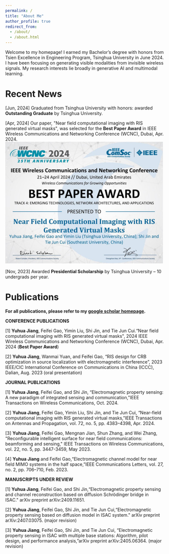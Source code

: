 ```yaml
---
permalink: /
title: "About Me"
author_profile: true
redirect_from: 
  - /about/
  - /about.html
---
```


Welcome to my homepage! I earned my Bachelor’s degree with honors from Tsien Excellence in Engineering Program, Tsinghua University in June 2024. I have been focusing on generating visible modalities from invisible wireless signals. My research interests lie broadly in generative AI and multimodal learning. 


Recent News
======
[Jun, 2024] Graduated from Tsinghua University with honors: awarded **Outstanding Graduate** by Tsinghua University.

[Apr, 2024] Our paper, "Near field computational imaging with RIS generated virtual masks", was selected for the **Best Paper Award** in IEEE Wireless Communications and Networking Conference (WCNC), Dubai, Apr. 2024.
<br/><img src='/images/best_paper.jpg' width= "500"> 

[Nov, 2023] Awarded **Presidential Scholarship** by Tsinghua University – 10 undergrads per year.

Publications
======
**For all publications, please refer to my [google scholar homepage](https://scholar.google.com/citations?user=gLiHCV0AAAAJ&hl=en).**

**CONFERENCE PUBLICATIONS** 

[1] **Yuhua Jiang**, Feifei Gao, Yimin Liu, Shi Jin, and Tie Jun Cui.“Near field computational imaging with RIS generated virtual masks", 2024 IEEE Wireless Communications and Networking Conference (WCNC), Dubai, Apr. 2024 (**Best Paper Award**)

[2] **Yuhua Jiang**, Wanmai Yuan, and Feifei Gao, “RIS design for CRB optimization in source localization with electromagnetic interference”, 2023 IEEE/CIC International Conference on Communications in China (ICCC), Dalian, Aug. 2023 (oral presentation)

**JOURNAL PUBLICATIONS** 

[1] **Yuhua Jiang**, Feifei Gao, and Shi Jin, “Electromagnetic property sensing: A new paradigm of integrated sensing and communication,”IEEE Transactions on Wireless Communications, Oct. 2024.

[2] **Yuhua Jiang**, Feifei Gao, Yimin Liu, Shi Jin, and Tie Jun Cui, “Near-field computational imaging with RIS generated virtual masks,”IEEE Transactions on Antennas and Propagation, vol. 72, no. 5, pp. 4383–4398, Apr. 2024. 

[3] **Yuhua Jiang**, Feifei Gao, Mengnan Jian, Shun Zhang, and Wei Zhang, "Reconfigurable intelligent surface for near field communications: beamforming and sensing," IEEE Transactions on Wireless Communications, vol. 22, no. 5, pp. 3447-3459, May 2023.

[4] **Yuhua Jiang** and Feifei Gao,“Electromagnetic channel model for near field MIMO systems in the half space,”IEEE Communications Letters, vol. 27, no. 2, pp. 706–710, Feb. 2023.

**MANUSCRIPTS UNDER REVIEW** 

[1] **Yuhua Jiang**, Feifei Gao, and Shi Jin,“Electromagnetic property sensing and channel 
reconstruction based on diffusion Schrödinger bridge in ISAC." arXiv preprint arXiv:2409.11651. 

[2] **Yuhua Jiang**, Feifei Gao, Shi Jin, and Tie Jun Cui,“Electromagnetic property sensing based on diffusion model in ISAC system." arXiv preprint arXiv:2407.03075. (major revision)

[3] **Yuhua Jiang**, Feifei Gao, Shi Jin, and Tie Jun Cui, “Electromagnetic property sensing in ISAC with multiple base stations: Algorithm, pilot design, and performance analysis,”arXiv preprint arXiv:2405.06364. (major revision)







